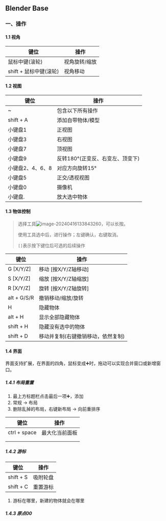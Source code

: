 ## Blender Base 

### 一、操作

#### 1.1 视角

| 键位                   | 操作          |
| ---------------------- | ------------- |
| 鼠标中键(滚轮)         | 视角旋转/缩放 |
| shift + 鼠标中键(滚轮) | 视角移动      |





#### 1.2 视图

| 键位             | 操作                             |
| ---------------- | -------------------------------- |
| ~                | 包含以下所有操作                 |
| shift + A        | 添加自带物体/模型                |
| 小键盘1          | 正视图                           |
| 小键盘3          | 右视图                           |
| 小键盘7          | 顶视图                           |
| 小键盘9          | 反转180°(正变反、右变左、顶变下) |
| 小键盘2、4、6、8 | 对应方向旋转15°                  |
| 小键盘5          | 正交/透视视图                    |
| 小键盘0          | 摄像机                           |
| 小键盘.          | 放大选中物体                     |





#### 1.3 物体控制

> 选择工具![image-20240416133843260](A:\Typora\TyporaPicture\image-20240416133843260.png)，可以长按。
>
> 使用工具选中后，进行操作；左键确认，右键取消。
>
> `[]`表示按下键位后可选的后续操作

| 键位        | 操作                               |
| ----------- | ---------------------------------- |
| G [X/Y/Z]   | 移动 [按X/Y/Z轴移动]               |
| S [X/Y/Z]   | 缩放 [按X/Y/Z轴缩放]               |
| R [X/Y/Z]   | 旋转 [按X/Y/Z轴旋转]               |
| alt + G/S/R | 撤销移动/缩放/旋转                 |
| H           | 隐藏物体                           |
| alt + H     | 显示全部隐藏物体                   |
| shift + H   | 隐藏没有选中的物体                 |
| shift + D   | 移动并复制(右键撤销移动，依然复制) |





#### 1.4 界面

界面支持扩展，在界面的四角，鼠标变成➕时，拖动可以实现合并窗口或新增窗口。

##### 1.4.1 布局重置

1. 最上方标题栏点击最后一项➕，添加
2. 常规 → 布局
3. 删除乱掉的布局，右键新布局 → 向前重排序

| 键位         | 操作           |
| ------------ | -------------- |
| ctrl + space | 最大化当前面板 |
|              |                |
|              |                |



##### 1.4.2 游标

| 键位      | 操作     |
| --------- | -------- |
| shift + S | 吸附轮盘 |
| shift + C | 重置游标 |

1. 游标在哪里，新建的物体就会在哪里





##### 1.4.3 原点00

